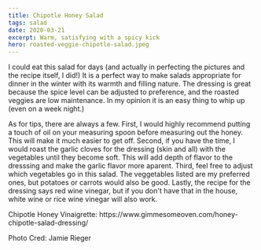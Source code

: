 ```yaml
---
title: Chipotle Honey Salad
tags: salad
date: 2020-03-21
excerpt: Warm, satisfying with a spicy kick
hero: roasted-veggie-chipotle-salad.jpeg
---
```


<v-row>
<v-col>
<v-img-custom src="roasted-veggie-chipotle-salad.jpeg" alt="roasted-veggie-chipotle-salad" class="hero-img"> </v-img-custom>

I could eat this salad for days (and actually in perfecting the pictures and the recipe itself, I did!) It is a perfect way to make salads appropriate for dinner in the winter with its warmth and filling nature. The dressing is great because the spice level can be adjusted to preference, and the roasted veggies are low maintenance. In my opinion it is an easy thing to whip up (even on a week night.)

As for tips, there are always a few. First, I would highly recommend putting a touch of oil on your measuring spoon before measuring out the honey. This will make it much easier to get off. Second, if you have the time, I would roast the garlic cloves for the dressing (skin and all) with the vegetables until they become soft. This will add depth of flavor to the dresssing and make the garlic flavor more aparent. Third, feel free to adjust which vegetables go in this salad. The veggetables listed are my preferred ones, but potatoes or carrots would also be good. Lastly, the recipe for the dressing says red wine vinegar, but if you don't have that in the house, white wine or rice wine vinegar will also work.

<p class="cred"> Chipotle Honey Vinaigrette: https://www.gimmesomeoven.com/honey-chipotle-salad-dressing/</p>

<p class="cred"> Photo Cred: Jamie Rieger</p>

</v-col>
</v-row>
<v-row>
  <v-col lg="3" sm="12">
    <v-ingredients-list title="Ingredients" file-path="2020-03-21/roasted-veggie-chipotle-salad-info.json" json-key="ingredients"> </v-ingredients-list>
  </v-col>
  <v-col lg="9" sm="12">
    <v-instructions-list title="Instructions" file-path="2020-03-21/roasted-veggie-chipotle-salad-info.json" json-key="instructions"> </v-instructions-list>
  </v-col>
</v-row>
